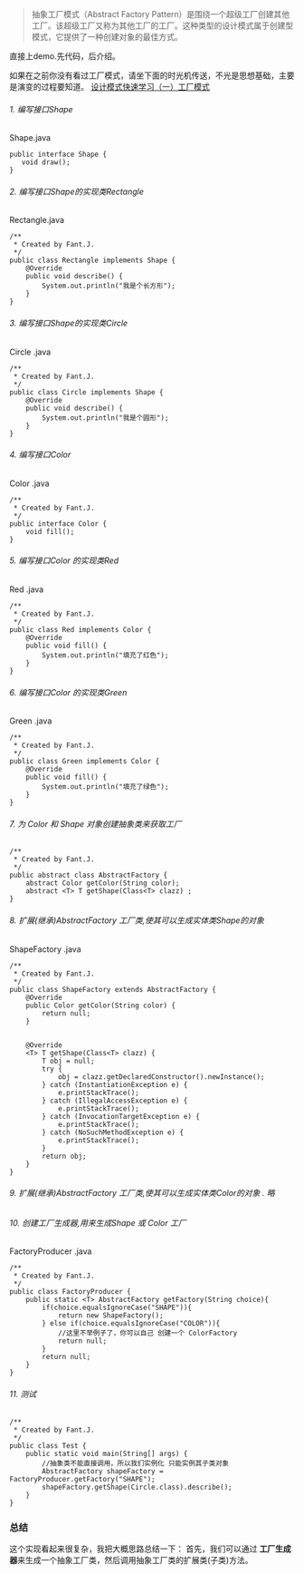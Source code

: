 >抽象工厂模式（Abstract Factory Pattern）是围绕一个超级工厂创建其他工厂。该超级工厂又称为其他工厂的工厂。这种类型的设计模式属于创建型模式，它提供了一种创建对象的最佳方式。

直接上demo.先代码，后介绍。

如果在之前你没有看过工厂模式，请坐下面的时光机传送，不光是思想基础，主要是演变的过程要知道。
[设计模式快速学习（一）工厂模式](https://www.jianshu.com/p/fe0162489036)

###### 1. 编写接口Shape 
Shape.java
```
public interface Shape {
   void draw();
}
```

###### 2. 编写接口Shape的实现类Rectangle
Rectangle.java
```
/**
 * Created by Fant.J.
 */
public class Rectangle implements Shape {
    @Override
    public void describe() {
        System.out.println("我是个长方形");
    }
}
```
###### 3. 编写接口Shape的实现类Circle
Circle .java
```
/**
 * Created by Fant.J.
 */
public class Circle implements Shape {
    @Override
    public void describe() {
        System.out.println("我是个圆形");
    }
}
```
###### 4. 编写接口Color 
Color .java
```
/**
 * Created by Fant.J.
 */
public interface Color {
    void fill();
}
```
###### 5. 编写接口Color 的实现类Red 
Red .java
```
/**
 * Created by Fant.J.
 */
public class Red implements Color {
    @Override
    public void fill() {
        System.out.println("填充了红色");
    }
}
```
###### 6. 编写接口Color 的实现类Green
Green .java
```
/**
 * Created by Fant.J.
 */
public class Green implements Color {
    @Override
    public void fill() {
        System.out.println("填充了绿色");
    }
}
```
###### 7. 为 Color 和 Shape 对象创建抽象类来获取工厂
```
/**
 * Created by Fant.J.
 */
public abstract class AbstractFactory {
    abstract Color getColor(String color);
    abstract <T> T getShape(Class<T> clazz) ;
}

```
###### 8. 扩展(继承)AbstractFactory 工厂类,使其可以生成实体类Shape的对象
ShapeFactory .java
```
/**
 * Created by Fant.J.
 */
public class ShapeFactory extends AbstractFactory {
    @Override
    public Color getColor(String color) {
        return null;
    }


    @Override
    <T> T getShape(Class<T> clazz) {
        T obj = null;
        try {
            obj = clazz.getDeclaredConstructor().newInstance();
        } catch (InstantiationException e) {
            e.printStackTrace();
        } catch (IllegalAccessException e) {
            e.printStackTrace();
        } catch (InvocationTargetException e) {
            e.printStackTrace();
        } catch (NoSuchMethodException e) {
            e.printStackTrace();
        }
        return obj;
    }
}
```

###### 9. 扩展(继承)AbstractFactory 工厂类,使其可以生成实体类Color的对象 . 略
###### 10. 创建工厂生成器,用来生成Shape 或 Color 工厂
FactoryProducer .java
```
/**
 * Created by Fant.J.
 */
public class FactoryProducer {
    public static <T> AbstractFactory getFactory(String choice){
        if(choice.equalsIgnoreCase("SHAPE")){
            return new ShapeFactory();
        } else if(choice.equalsIgnoreCase("COLOR")){
            //这里不举例子了，你可以自己 创建一个 ColorFactory
            return null;
        }
        return null;
    }
}
```
###### 11. 测试

```
/**
 * Created by Fant.J.
 */
public class Test {
    public static void main(String[] args) {
        //抽象类不能直接调用，所以我们实例化 只能实例其子类对象
        AbstractFactory shapeFactory = FactoryProducer.getFactory("SHAPE");
        shapeFactory.getShape(Circle.class).describe();
    }
}
```

### 总结
这个实现看起来很复杂，我把大概思路总结一下：
首先，我们可以通过 **工厂生成器**来生成一个抽象工厂类，然后调用抽象工厂类的扩展类(子类)方法。
